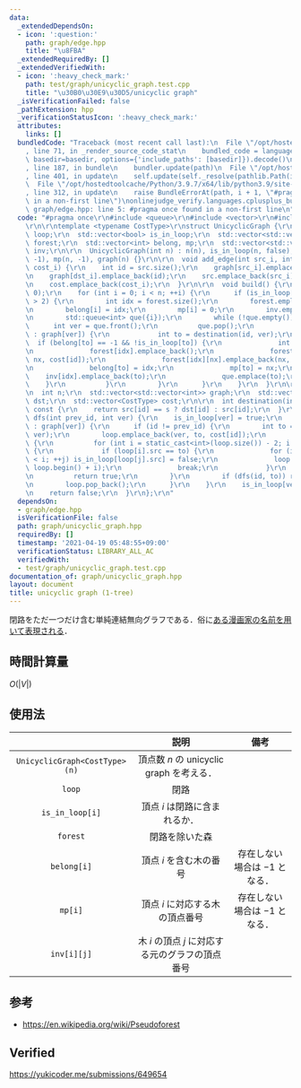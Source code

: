 ```yaml
---
data:
  _extendedDependsOn:
  - icon: ':question:'
    path: graph/edge.hpp
    title: "\u8FBA"
  _extendedRequiredBy: []
  _extendedVerifiedWith:
  - icon: ':heavy_check_mark:'
    path: test/graph/unicyclic_graph.test.cpp
    title: "\u30B0\u30E9\u30D5/unicyclic graph"
  _isVerificationFailed: false
  _pathExtension: hpp
  _verificationStatusIcon: ':heavy_check_mark:'
  attributes:
    links: []
  bundledCode: "Traceback (most recent call last):\n  File \"/opt/hostedtoolcache/Python/3.9.7/x64/lib/python3.9/site-packages/onlinejudge_verify/documentation/build.py\"\
    , line 71, in _render_source_code_stat\n    bundled_code = language.bundle(stat.path,\
    \ basedir=basedir, options={'include_paths': [basedir]}).decode()\n  File \"/opt/hostedtoolcache/Python/3.9.7/x64/lib/python3.9/site-packages/onlinejudge_verify/languages/cplusplus.py\"\
    , line 187, in bundle\n    bundler.update(path)\n  File \"/opt/hostedtoolcache/Python/3.9.7/x64/lib/python3.9/site-packages/onlinejudge_verify/languages/cplusplus_bundle.py\"\
    , line 401, in update\n    self.update(self._resolve(pathlib.Path(included), included_from=path))\n\
    \  File \"/opt/hostedtoolcache/Python/3.9.7/x64/lib/python3.9/site-packages/onlinejudge_verify/languages/cplusplus_bundle.py\"\
    , line 312, in update\n    raise BundleErrorAt(path, i + 1, \"#pragma once found\
    \ in a non-first line\")\nonlinejudge_verify.languages.cplusplus_bundle.BundleErrorAt:\
    \ graph/edge.hpp: line 5: #pragma once found in a non-first line\n"
  code: "#pragma once\r\n#include <queue>\r\n#include <vector>\r\n#include \"edge.hpp\"\
    \r\n\r\ntemplate <typename CostType>\r\nstruct UnicyclicGraph {\r\n  std::vector<Edge<CostType>>\
    \ loop;\r\n  std::vector<bool> is_in_loop;\r\n  std::vector<std::vector<std::vector<Edge<CostType>>>>\
    \ forest;\r\n  std::vector<int> belong, mp;\r\n  std::vector<std::vector<int>>\
    \ inv;\r\n\r\n  UnicyclicGraph(int n) : n(n), is_in_loop(n, false), belong(n,\
    \ -1), mp(n, -1), graph(n) {}\r\n\r\n  void add_edge(int src_i, int dst_i, CostType\
    \ cost_i) {\r\n    int id = src.size();\r\n    graph[src_i].emplace_back(id);\r\
    \n    graph[dst_i].emplace_back(id);\r\n    src.emplace_back(src_i);\r\n    dst.emplace_back(dst_i);\r\
    \n    cost.emplace_back(cost_i);\r\n  }\r\n\r\n  void build() {\r\n    dfs(-1,\
    \ 0);\r\n    for (int i = 0; i < n; ++i) {\r\n      if (is_in_loop[i] && graph[i].size()\
    \ > 2) {\r\n        int idx = forest.size();\r\n        forest.emplace_back(std::vector<std::vector<Edge<CostType>>>(1));\r\
    \n        belong[i] = idx;\r\n        mp[i] = 0;\r\n        inv.emplace_back(std::vector<int>{i});\r\
    \n        std::queue<int> que({i});\r\n        while (!que.empty()) {\r\n    \
    \      int ver = que.front();\r\n          que.pop();\r\n          for (int id\
    \ : graph[ver]) {\r\n            int to = destination(id, ver);\r\n          \
    \  if (belong[to] == -1 && !is_in_loop[to]) {\r\n              int nx = forest[idx].size();\r\
    \n              forest[idx].emplace_back();\r\n              forest[idx][mp[ver]].emplace_back(mp[ver],\
    \ nx, cost[id]);\r\n              forest[idx][nx].emplace_back(nx, mp[ver], cost[id]);\r\
    \n              belong[to] = idx;\r\n              mp[to] = nx;\r\n          \
    \    inv[idx].emplace_back(to);\r\n              que.emplace(to);\r\n        \
    \    }\r\n          }\r\n        }\r\n      }\r\n    }\r\n  }\r\n\r\nprivate:\r\
    \n  int n;\r\n  std::vector<std::vector<int>> graph;\r\n  std::vector<int> src,\
    \ dst;\r\n  std::vector<CostType> cost;\r\n\r\n  int destination(int id, int s)\
    \ const {\r\n    return src[id] == s ? dst[id] : src[id];\r\n  }\r\n\r\n  bool\
    \ dfs(int prev_id, int ver) {\r\n    is_in_loop[ver] = true;\r\n    for (int id\
    \ : graph[ver]) {\r\n      if (id != prev_id) {\r\n        int to = destination(id,\
    \ ver);\r\n        loop.emplace_back(ver, to, cost[id]);\r\n        if (is_in_loop[to])\
    \ {\r\n          for (int i = static_cast<int>(loop.size()) - 2; i >= 0; --i)\
    \ {\r\n            if (loop[i].src == to) {\r\n              for (int j = 0; j\
    \ < i; ++j) is_in_loop[loop[j].src] = false;\r\n              loop.erase(loop.begin(),\
    \ loop.begin() + i);\r\n              break;\r\n            }\r\n          }\r\
    \n          return true;\r\n        }\r\n        if (dfs(id, to)) return true;\r\
    \n        loop.pop_back();\r\n      }\r\n    }\r\n    is_in_loop[ver] = false;\r\
    \n    return false;\r\n  }\r\n};\r\n"
  dependsOn:
  - graph/edge.hpp
  isVerificationFile: false
  path: graph/unicyclic_graph.hpp
  requiredBy: []
  timestamp: '2021-04-19 05:48:55+09:00'
  verificationStatus: LIBRARY_ALL_AC
  verifiedWith:
  - test/graph/unicyclic_graph.test.cpp
documentation_of: graph/unicyclic_graph.hpp
layout: document
title: unicyclic graph (1-tree)
---
```


閉路をただ一つだけ含む単純連結無向グラフである．俗に[ある漫画家の名前を用いて表現される](https://twitter.com/chokudai/status/772440823170379776)．


## 時間計算量

$O(\lvert V \rvert)$


## 使用法

||説明|備考|
|:--:|:--:|:--:|
|`UnicyclicGraph<CostType>(n)`|頂点数 $n$ の unicyclic graph を考える．||
|`loop`|閉路||
|`is_in_loop[i]`|頂点 $i$ は閉路に含まれるか．||
|`forest`|閉路を除いた森||
|`belong[i]`|頂点 $i$ を含む木の番号|存在しない場合は $-1$ となる．|
|`mp[i]`|頂点 $i$ に対応する木の頂点番号|存在しない場合は $-1$ となる．|
|`inv[i][j]`|木 $i$ の頂点 $j$ に対応する元のグラフの頂点番号||


## 参考

- https://en.wikipedia.org/wiki/Pseudoforest


## Verified

https://yukicoder.me/submissions/649654
